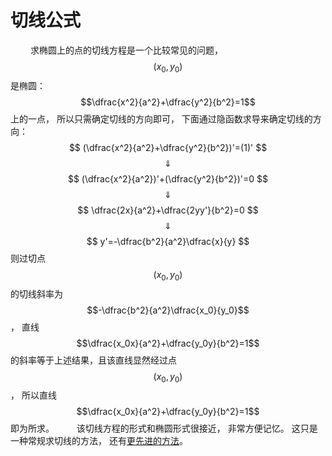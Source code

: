 # 切线公式

&emsp;&emsp;
求椭圆上的点的切线方程是一个比较常见的问题，
$$(x_0,y_0)$$
是椭圆：
$$\dfrac{x^2}{a^2}+\dfrac{y^2}{b^2}=1$$
上的一点，
所以只需确定切线的方向即可，
下面通过隐函数求导来确定切线的方向：
$$
(\dfrac{x^2}{a^2}+\dfrac{y^2}{b^2})'=(1)'
$$
$$
\Downarrow
$$
$$
(\dfrac{x^2}{a^2})'+(\dfrac{y^2}{b^2})'=0
$$
$$
\Downarrow
$$
$$
\dfrac{2x}{a^2}+\dfrac{2yy'}{b^2}=0
$$
$$
\Downarrow
$$
$$
y'=-\dfrac{b^2}{a^2}\dfrac{x}{y}
$$
则过切点
$$(x_0,y_0)$$
的切线斜率为
$$-\dfrac{b^2}{a^2}\dfrac{x_0}{y_0}$$
，
直线
$$\dfrac{x_0x}{a^2}+\dfrac{y_0y}{b^2}=1$$
的斜率等于上述结果，且该直线显然经过点
$$(x_0,y_0)$$
，
所以直线
$$\dfrac{x_0x}{a^2}+\dfrac{y_0y}{b^2}=1$$
即为所求。
&emsp;&emsp;
该切线方程的形式和椭圆形式很接近，
非常方便记忆。
这只是一种常规求切线的方法，
还有[更先进的方法](03.md)。